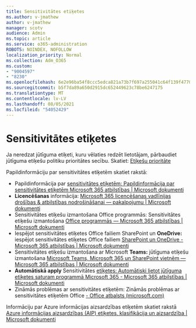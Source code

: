 ```yaml
---
title: Sensitivitātes etiķetes
ms.author: v-jmathew
author: v-jmathew
manager: scotv
audience: Admin
ms.topic: article
ms.service: o365-administration
ROBOTS: NOINDEX, NOFOLLOW
localization_priority: Normal
ms.collection: Adm_O365
ms.custom:
- "9004597"
- "8230"
ms.openlocfilehash: 6e2e96ba54f8ccc5edca821a73b7f697a255041c64f139f47702f637dd6dbb2a
ms.sourcegitcommit: b5f7da89a650d2915dc652449623c78be6247175
ms.translationtype: MT
ms.contentlocale: lv-LV
ms.lasthandoff: 08/05/2021
ms.locfileid: "54052429"
---
```

# <a name="sensitivity-labels"></a>Sensitivitātes etiķetes

Ja neredzat jūtīguma etiķeti, kuru vēlaties redzēt lietotājam, pārbaudiet jūtīguma etiķešu politiku prioritātes secību. Skatiet: [Etiķešu prioritāte](https://docs.microsoft.com/microsoft-365/compliance/sensitivity-labels)

Papildinformāciju par sensitivitātes etiķetēm skatiet rakstā:

- Papildinformācija par [sensitivitātes etiķetēm: Papildinformācija par sensitivitātes etiķetēm Microsoft 365 atbilstības | Microsoft dokumenti](https://docs.microsoft.com/microsoft-365/compliance/sensitivity-labels)
- **Licencēšanas** informācija: [Microsoft 365 licencēšanas vadlīnijas drošības & atbilstības nodrošināšanai — pakalpojumu | Microsoft dokumenti](https://docs.microsoft.com/office365/servicedescriptions/microsoft-365-service-descriptions/microsoft-365-tenantlevel-services-licensing-guidance/microsoft-365-security-compliance-licensing-guidance#information-protection)
- Sensitivitātes etiķešu izmantošana Office programmās: Sensitivitātes etiķešu izmantošana [Office programmās — Microsoft 365 atbilstības | Microsoft dokumenti](https://docs.microsoft.com/microsoft-365/compliance/sensitivity-labels-office-apps)
- Iespējot sensitivitātes etiķetes Office failiem SharePoint un **OneDrive:** iespējot sensitivitātes etiķetes Office failiem [SharePoint un OneDrive - Microsoft 365 atbilstības | Microsoft dokumenti](https://docs.microsoft.com/microsoft-365/compliance/sensitivity-labels-sharepoint-onedrive-files)
- Sensitivitātes etiķešu izmantošana ar Microsoft **Teams:** jūtīguma etiķešu izmantošana [Microsoft Teams, Microsoft 365 un SharePoint vietnēm — Microsoft 365 atbilstības | Microsoft dokumenti](https://docs.microsoft.com/microsoft-365/compliance/sensitivity-labels-teams-groups-sites)
- **Automātiskā apply** Sensitivitātes [etiķetes: Automātiski lietot jūtīguma etiķetes saturam programmā Microsoft 365 - Microsoft 365 atbilstības | Microsoft dokumenti](https://docs.microsoft.com/microsoft-365/compliance/apply-sensitivity-label-automatically)
- Zināmās problēmas ar sensitivitātes etiķetēm: Zināmās problēmas ar sensitivitātes etiķetēm Office [- Office atbalsts (microsoft.com)](https://support.microsoft.com/office/known-issues-with-sensitivity-labels-in-office-b169d687-2bbd-4e21-a440-7da1b2743edc)

Informāciju par Azure informācijas aizsardzības etiķetēm skatiet rakstā [Azure informācijas aizsardzības (AIP) etiķetes, klasifikācija un aizsardzība | Microsoft dokumenti](https://docs.microsoft.com/azure/information-protection/aip-classification-and-protection)
